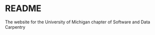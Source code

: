 README
====================

The website for the University of Michigan chapter of Software and Data Carpentry
